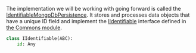 
The implementation we will be working with going forward is called the [IdentifiableMongoDbPersistence](../../../toolkit_api/python/mongodb/persistence/identifiable_mongodb_persistence/). It stores and processes data objects that have a unique ID field and implement the [IIdentifiable](../../../toolkit_api/python/data/data/iidentifiable/) interface defined in [the Commons module](../../../toolkit_api/python/data).

```python
class IIdentifiable(ABC):
    id: Any
```
